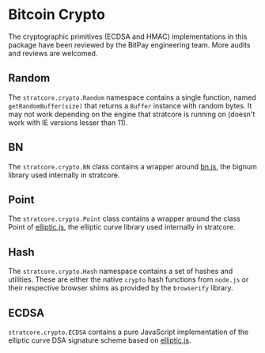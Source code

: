 # Bitcoin Crypto
The cryptographic primitives (ECDSA and HMAC) implementations in this package have been reviewed by the BitPay engineering team. More audits and reviews are welcomed.

## Random
The `stratcore.crypto.Random` namespace contains a single function, named `getRandomBuffer(size)` that returns a `Buffer` instance with random bytes. It may not work depending on the engine that stratcore is running on (doesn't work with IE versions lesser than 11).

## BN
The `stratcore.crypto.BN` class contains a wrapper around [bn.js](https://github.com/indutny/bn.js), the bignum library used internally in stratcore.

## Point
The `stratcore.crypto.Point` class contains a wrapper around the class Point of [elliptic.js](https://github.com/indutny/elliptic), the elliptic curve library used internally in stratcore.

## Hash
The `stratcore.crypto.Hash` namespace contains a set of hashes and utilities. These are either the native `crypto` hash functions from `node.js` or their respective browser shims as provided by the `browserify` library.

## ECDSA
`stratcore.crypto.ECDSA` contains a pure JavaScript implementation of the elliptic curve DSA signature scheme based on [elliptic.js](https://github.com/indutny/elliptic).
